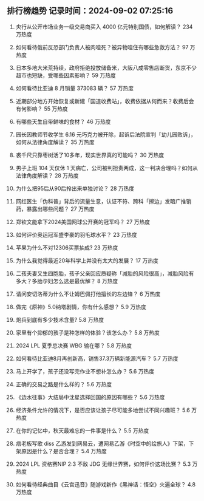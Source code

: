 
## 排行榜趋势 记录时间：2024-09-02 07:25:16
  
  1. 央行从公开市场业务一级交易商买入 4000 亿元特别国债，如何解读？ 234 万热度
    
  2. 如何看待俄前反恐部门负责人被肉噎死？被异物噎住有哪些急救方法？ 97 万热度
    
  3. 日本多地大米荒持续，政府拒绝投放储备米，大阪八成零售店断货，东京不少超市也短缺，受哪些因素影响？ 59 万热度
    
  4. 如何看待比亚迪 8 月销量 373083 辆？ 57 万热度
    
  5. 近期部分地方开始恢复或新建「国道收费站」，收费依据从何而来？收费后会有何影响？ 55 万热度
    
  6. 有哪些天生自带鲜味的食材？ 46 万热度
    
  7. 园长因教师节收学生 6.16 元巧克力被开除，起诉后法院宣判「幼儿园败诉」，如何从法律角度解读？ 35 万热度
    
  8. 裘千尺只靠枣树活了10多年，现实世界真的可能吗？ 30 万热度
    
  9. 男子上班 104 天仅休 1 天病亡，公司被判担责两成，这一判决合理吗？如何从法律角度解读？ 28 万热度
    
  10. 为什么把95后从90后拎出来单独讨论？ 28 万热度
    
  11. 网红医生「伪科普」背后的流量生意，认证不符、跨科「擦边」发暗广推销药，暴露出哪些问题？ 27 万热度
    
  12. 郑钦文能拿下2024美国网球公开赛的冠军吗？ 27 万热度
    
  13. 如何评价奥运冠军盛李豪的羽毛球水平？ 23 万热度
    
  14. 苹果为什么不对12306买票抽成? 23 万热度
    
  15. 为什么我觉得最近20年科学上并没有太大的发展？ 17 万热度
    
  16. 二孩夫妻又生四胞胎，孩子父亲回应质疑称「减胎的风险很高」，减胎风险有多大？多胎孕妇怎么选是最优解？ 8 万热度
    
  17. 请问安切洛蒂为什么不让姆巴佩打他擅长的左边锋？ 6 万热度
    
  18. 做完《原神》5.0纳塔剧情，你有什么感想？ 5.9 万热度
    
  19. 炮兵到底有多少技术含量? 5.8 万热度
    
  20. 家里有个抑郁的孩子是种怎样的体验？该怎么办？ 5.8 万热度
    
  21. 2024 LPL 夏季总决赛 WBG 输在哪？ 5.8 万热度
    
  22. 如何看待比亚迪8月再创新高，销售37.3万辆新能源汽车？ 5.7 万热度
    
  23. 马上开学了，孩子还没写完作业不想补怎么办？ 5.6 万热度
    
  24. 正确的交易之路是什么样的？ 5.6 万热度
    
  25. 《边水往事》大结局中沈星选择回国的原因有哪些？ 5.6 万热度
    
  26. 经济条件允许的情况下，是否应该让孩子尽可能多地尝试不同兴趣班？ 5.6 万热度
    
  27. 在你的记忆中，秋天最难忘的一件事是什么？ 5.5 万热度
    
  28. 痞老板写歌 diss 乙游发到网易云，遭网易乙游《时空中的绘旅人》下架，下架原因是什么？是否合理？ 5.4 万热度
    
  29. 2024 LPL 资格赛NIP 2:3 不敌 JDG 无缘世界赛，如何评价这场比赛？ 5.3 万热度
    
  30. 如何看待经典曲目《云宫迅音》随游戏新作《黑神话：悟空》火遍全球？ 4.8 万热度
    